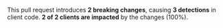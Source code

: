 This pull request introduces **2 breaking changes**, causing **3 detections** in client code.
**2 of 2 clients are impacted** by the changes (100%).